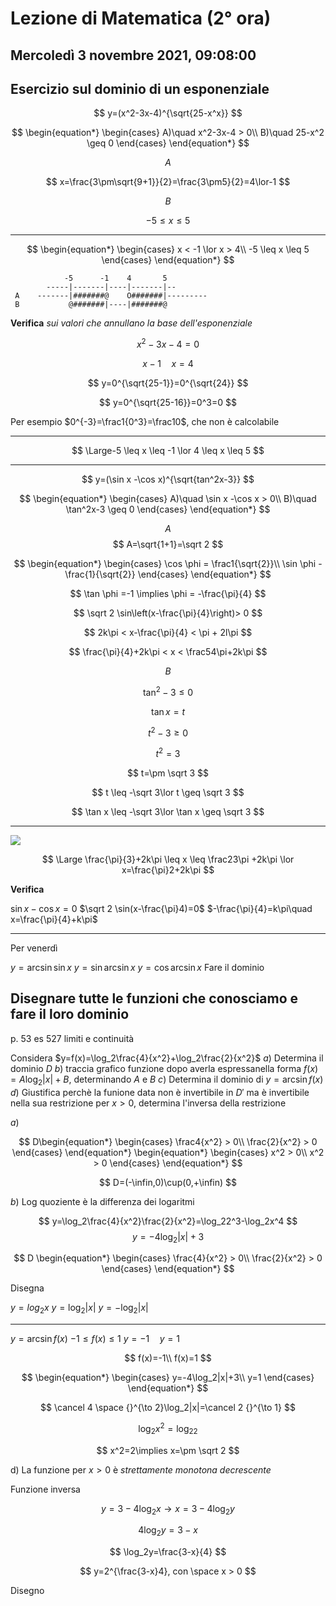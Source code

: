 #  Lezione di Matematica (2° ora)
## Mercoledì 3 novembre 2021, 09:08:00

## Esercizio sul dominio di un esponenziale

$$
y=(x^2-3x-4)^{\sqrt{25-x^x}}
$$


$$
\begin{equation*} \begin{cases} 
A)\quad x^2-3x-4 > 0\\
B)\quad 25-x^2 \geq 0 \end{cases} \end{equation*}
$$

$$
A
$$

$$
x=\frac{3\pm\sqrt{9+1}}{2}=\frac{3\pm5}{2}=4\lor-1
$$


$$
B
$$

$$
-5 \leq x \leq 5
$$


---

$$
\begin{equation*} \begin{cases} 
x <  -1 \lor x > 4\\
-5 \leq x \leq 5
 \end{cases} \end{equation*}
$$




                -5      -1    4       5
			-----|-------|----|-------|--
	 A    -------|#######@    O#######|---------
	 B           @#######|----|#######@


**Verifica** _sui valori che annullano la base dell'esponenziale_

$$
x^2-3x-4=0
$$


$$
x-1\quad x = 4
$$

$$
y=0^{\sqrt{25-1}}=0^{\sqrt{24}}
$$

$$
y=0^{\sqrt{25-16}}=0^3=0
$$

Per esempio $0^{-3}=\frac1{0^3}=\frac10$, che non è calcolabile

---

$$
\Large-5 \leq x \leq -1 \lor 4 \leq x \leq 5
$$

---


$$
y=(\sin x -\cos x)^{\sqrt{tan^2x-3}}
$$


$$
\begin{equation*} \begin{cases} 
A)\quad \sin x -\cos x > 0\\
B)\quad \tan^2x-3 \geq 0
 \end{cases} \end{equation*}
$$


$$A$$
$$
A=\sqrt{1+1}=\sqrt 2
$$

$$
\begin{equation*} \begin{cases} 
\cos \phi = \frac1{\sqrt{2}}\\
\sin \phi -\frac{1}{\sqrt{2}}
\end{cases} \end{equation*}
$$

$$
\tan \phi =-1 \implies \phi = -\frac{\pi}{4}
$$

$$
\sqrt 2 \sin\left(x-\frac{\pi}{4}\right)> 0
$$

$$
2k\pi < x-\frac{\pi}{4} < \pi + 2l\pi
$$

$$
\frac{\pi}{4}+2k\pi < x < \frac54\pi+2k\pi
$$


$$B$$

$$
\tan^2-3 \leq 0
$$

$$
\tan x = t
$$


$$
t^2-3 \geq 0
$$

$$
t^2=3
$$

$$
t=\pm \sqrt 3
$$



$$
t \leq -\sqrt 3\lor t \geq \sqrt 3
$$

$$
\tan x \leq -\sqrt 3\lor \tan x \geq \sqrt 3
$$


---

![](https://i.imgur.com/MmnAQwV.jpg)

$$
\Large \frac{\pi}{3}+2k\pi \leq x \leq \frac23\pi +2k\pi \lor x=\frac{\pi}2+2k\pi
$$



**Verifica**

$\sin x- \cos x=0$
$\sqrt 2 \sin(x-\frac{\pi}4)=0$
$-\frac{\pi}{4}=k\pi\quad x=\frac{\pi}{4}+k\pi$


---

Per venerdì 

$y=\arcsin \sin x$
$y=\sin \arcsin x$
$y=\cos \arcsin x$
Fare il dominio

Disegnare tutte le funzioni che conosciamo e fare il loro dominio
 ---
p. 53 es 527 limiti e continuità

Considera $y=f(x)=\log_2\frac{4}{x^2}+\log_2\frac{2}{x^2}$
$a)$ Determina il dominio $D$
$b)$ traccia grafico funzione dopo averla espressanella forma $f(x)=A\log_2|x|+B$, determinando $A$ e $B$
$c)$ Determina il dominio di $y=\arcsin f(x)$
$d)$ Giustifica perchè la funione data non è invertibile in $D'$ ma è invertibile nella sua  restrizione per $x > 0$, determina l'inversa della restrizione


$a)$ 

$$
D\begin{equation*} \begin{cases} 
\frac4{x^2} > 0\\
\frac{2}{x^2} > 0
 \end{cases} \end{equation*}
 \begin{equation*} \begin{cases} 
x^2 > 0\\
x^2 > 0
 \end{cases} \end{equation*}
$$

$$
D=(-\infin,0)\cup(0,+\infin)
$$

$b)$
Log quoziente è la differenza dei logaritmi

$$
y=\log_2\frac{4}{x^2}\frac{2}{x^2}=\log_22^3-\log_2x^4
$$
$$
y=-4\log_2|x|+3
$$


$$
D \begin{equation*} \begin{cases} 
\frac{4}{x^2} > 0\\
\frac{2}{x^2} > 0
 \end{cases} \end{equation*}
$$



Disegna


$y=log_2x$
$y=\log_2|x|$
$y=-\log_2|x|$

---
$y=\arcsin f(x)$
$-1\leq f(x) \leq 1$
$y=-1 \quad y=1$


$$
f(x)=-1\\
f(x)=1
$$

$$
\begin{equation*} \begin{cases} 
y=-4\log_2|x|+3\\
y=1
 \end{cases} \end{equation*}
$$


$$
\cancel 4 \space {}^{\to 2}\log_2|x|=\cancel 2 {}^{\to 1}
$$


$$
\log_2x^2=\log_22
$$


$$
x^2=2\implies x=\pm \sqrt 2
$$

d) La funzione per $x > 0$ è _strettamente monotona decrescente_

Funzione inversa

$$
y=3-4\log_2x\to x=3-4\log_2y
$$

$$
4\log_2y=3-x
$$

$$
\log_2y=\frac{3-x}{4}
$$


$$
y=2^{\frac{3-x}4}, con \space x > 0
$$

Disegno
<!--stackedit_data:
eyJoaXN0b3J5IjpbODU1MTA5MDcyLDE5NDI5MDIxOTcsMjEzMj
kwMTE2NywtOTY5NTkxNTkyLC01ODI1MTQ3NywtMjA4Mjk5ODM4
OCwtNzI0NTUzOTk4LDIxMzY4OTY5NzEsLTE1Nzg2NTgwMzldfQ
==
-->